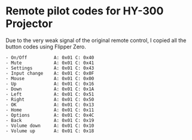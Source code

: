 # Remote pilot codes for HY-300 Projector

Due to the very weak signal of the original remote control, I copied all the button codes using Flipper Zero.

```
- On/Off          A: 0x01 C: 0x40
- Mute            A: 0x01 C: 0x41
- Settings        A: 0x01 C: 0x43
- Input change    A: 0x01 C: 0x0F
- Mouse           A: 0x01 C: 0x00
- Up              A: 0x01 C: 0x16
- Down            A: 0x01 C: 0x1A
- Left            A: 0x01 C: 0x51
- Right           A: 0x01 C: 0x50
- OK              A: 0x01 C: 0x13
- Home            A: 0x01 C: 0x11
- Options         A: 0x01 C: 0x4C
- Back            A: 0x01 C: 0x19
- Volume down     A: 0x01 C: 0x10
- Volume up       A: 0x01 C: 0x18
```
